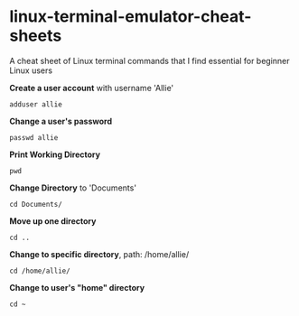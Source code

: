 # linux-terminal-emulator-cheat-sheets
A cheat sheet of Linux terminal commands that I find essential for beginner Linux users

**Create a user account** with username 'Allie'
```
adduser allie
```

**Change a user's password**
```
passwd allie
```

**Print Working Directory**
```
pwd
```

**Change Directory** to 'Documents'
```
cd Documents/
```

**Move up one directory**
```
cd ..
```

**Change to specific directory**, path: /home/allie/
```
cd /home/allie/
```

**Change to user's "home" directory**
```
cd ~
```